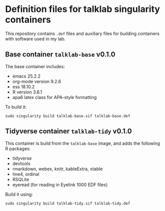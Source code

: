 # Definition files for talklab singularity containers

This repository contains `.def` files and auxiliary files for building containers with software used in my lab.

## Base container `talklab-base` v0.1.0

The base container includes:

* emacs 25.2.2
* org-mode version 9.2.6
* ess 18.10.2
* R version 3.6.1
* apa6 latex class for APA-style formatting

To build it:

```
sudo singularity build talklab-base.sif talklab-base.def
```

## Tidyverse container `talklab-tidy` v0.1.0

This container is build from the `talklab-base` image, and adds the following R packages:

* tidyverse
* devtools
* rmarkdown, webex, knitr, kableExtra, xtable
* lme4, ordinal
* RSQLite
* eyeread (for reading in Eyelink 1000 EDF files)

Build it using:

```
sudo singularity build talklab-tidy.sif talklab-tidy.def
```

